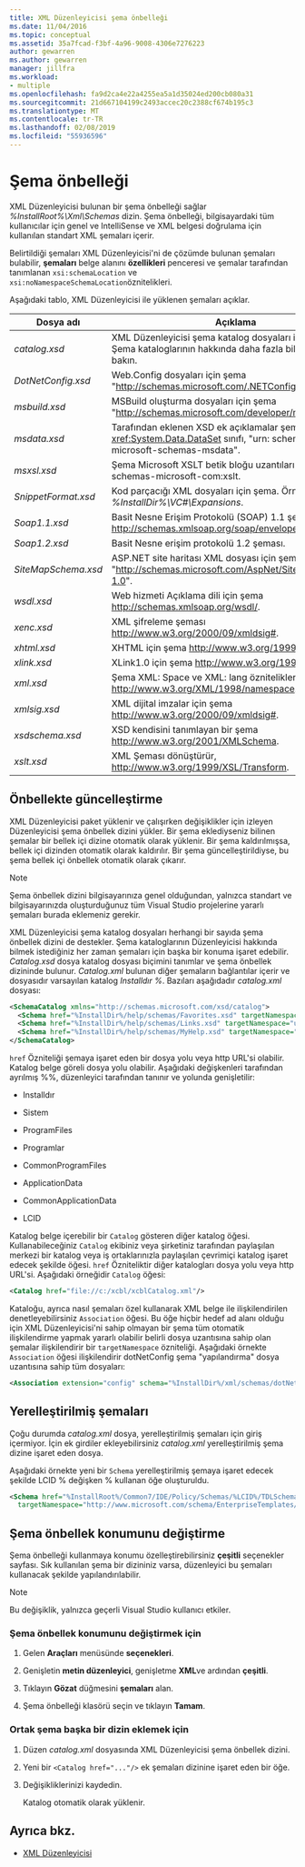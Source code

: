 ```yaml
---
title: XML Düzenleyicisi şema önbelleği
ms.date: 11/04/2016
ms.topic: conceptual
ms.assetid: 35a7fcad-f3bf-4a96-9008-4306e7276223
author: gewarren
ms.author: gewarren
manager: jillfra
ms.workload:
- multiple
ms.openlocfilehash: fa9d2ca4e22a4255ea5a1d35024ed200cb080a31
ms.sourcegitcommit: 21d667104199c2493accec20c2388cf674b195c3
ms.translationtype: MT
ms.contentlocale: tr-TR
ms.lasthandoff: 02/08/2019
ms.locfileid: "55936596"
---
```

# <a name="schema-cache"></a>Şema önbelleği

XML Düzenleyicisi bulunan bir şema önbelleği sağlar *%InstallRoot%\Xml\Schemas* dizin. Şema önbelleği, bilgisayardaki tüm kullanıcılar için genel ve IntelliSense ve XML belgesi doğrulama için kullanılan standart XML şemaları içerir.

Belirtildiği şemaları XML Düzenleyicisi'ni de çözümde bulunan şemaları bulabilir, **şemaları** belge alanını **özellikleri** penceresi ve şemalar tarafından tanımlanan `xsi:schemaLocation` ve `xsi:noNamespaceSchemaLocation`öznitelikleri.

Aşağıdaki tablo, XML Düzenleyicisi ile yüklenen şemaları açıklar.


| Dosya adı | Açıklama |
|-| - |
| *catalog.xsd* | XML Düzenleyicisi şema katalog dosyaları için şema. Şema kataloglarının hakkında daha fazla bilgi için aşağıya bakın. |
| *DotNetConfig.xsd* | Web.Config dosyaları için şema "<http://schemas.microsoft.com/.NETConfiguration/v2.0>". |
| *msbuild.xsd* | MSBuild oluşturma dosyaları için şema "<http://schemas.microsoft.com/developer/msbuild/2003>". |
| *msdata.xsd* | Tarafından eklenen XSD ek açıklamalar şeması <xref:System.Data.DataSet> sınıfı, "urn: schemas-microsoft-schemas-msdata". |
| *msxsl.xsd* | Şema Microsoft XSLT betik bloğu uzantıları urn: schemas-microsoft-com:xslt. |
| *SnippetFormat.xsd* | Kod parçacığı XML dosyaları için şema. Örnekler için bkz *%InstallDir%\VC#\Expansions*. |
| *Soap1.1.xsd* | Basit Nesne Erişim Protokolü (SOAP) 1.1 şeması http://schemas.xmlsoap.org/soap/envelope/. |
| *Soap1.2.xsd* | Basit Nesne erişim protokolü 1.2 şeması. |
| *SiteMapSchema.xsd* | ASP.NET site haritası XML dosyası için şema "<http://schemas.microsoft.com/AspNet/SiteMap-File-1.0>". |
| *wsdl.xsd* | Web hizmeti Açıklama dili için şema http://schemas.xmlsoap.org/wsdl/. |
| *xenc.xsd* | XML şifreleme şeması http://www.w3.org/2000/09/xmldsig#. |
| *xhtml.xsd* | XHTML için şema http://www.w3.org/1999/xhtml. |
| *xlink.xsd* | XLink1.0 için şema http://www.w3.org/1999/xlink. |
| *xml.xsd* | Şema XML: Space ve XML: lang özniteliklerini açıklayan http://www.w3.org/XML/1998/namespace. |
| *xmlsig.xsd* | XML dijital imzalar için şema http://www.w3.org/2000/09/xmldsig#. |
| *xsdschema.xsd* | XSD kendisini tanımlayan bir şema http://www.w3.org/2001/XMLSchema. |
| *xslt.xsd* | XML Şeması dönüştürür, http://www.w3.org/1999/XSL/Transform. |

## <a name="update-schemas-in-the-cache"></a>Önbellekte güncelleştirme
 XML Düzenleyicisi paket yüklenir ve çalışırken değişiklikler için izleyen Düzenleyicisi şema önbellek dizini yükler. Bir şema eklediyseniz bilinen şemalar bir bellek içi dizine otomatik olarak yüklenir. Bir şema kaldırılmışsa, bellek içi dizinden otomatik olarak kaldırılır. Bir şema güncelleştirildiyse, bu şema bellek içi önbellek otomatik olarak çıkarır.

> [!NOTE]
> Şema önbellek dizini bilgisayarınıza genel olduğundan, yalnızca standart ve bilgisayarınızda oluşturduğunuz tüm Visual Studio projelerine yararlı şemaları burada eklemeniz gerekir.


 XML Düzenleyicisi şema katalog dosyaları herhangi bir sayıda şema önbellek dizini de destekler. Şema kataloglarının Düzenleyicisi hakkında bilmek istediğiniz her zaman şemaları için başka bir konuma işaret edebilir. *Catalog.xsd* dosya katalog dosyası biçimini tanımlar ve şema önbellek dizininde bulunur. *Catalog.xml* bulunan diğer şemaların bağlantılar içerir ve dosyasıdır varsayılan katalog *Installdır %*. Bazıları aşağıdadır *catalog.xml* dosyası:

```xml
<SchemaCatalog xmlns="http://schemas.microsoft.com/xsd/catalog">
  <Schema href="%InstallDir%/help/schemas/Favorites.xsd" targetNamespace="urn:Favorites-Schema"/>
  <Schema href="%InstallDir%/help/schemas/Links.xsd" targetNamespace="urn:Links-Schema"/>
  <Schema href="%InstallDir%/help/schemas/MyHelp.xsd" targetNamespace="urn:VSHelp-Schema"/>
</SchemaCatalog>
```

 `href` Özniteliği şemaya işaret eden bir dosya yolu veya http URL'si olabilir. Katalog belge göreli dosya yolu olabilir. Aşağıdaki değişkenleri tarafından ayrılmış %%, düzenleyici tarafından tanınır ve yolunda genişletilir:

-   Installdır

-   Sistem

-   ProgramFiles

-   Programlar

-   CommonProgramFiles

-   ApplicationData

-   CommonApplicationData

-   LCID

Katalog belge içerebilir bir `Catalog` gösteren diğer katalog öğesi. Kullanabileceğiniz `Catalog` ekibiniz veya şirketiniz tarafından paylaşılan merkezi bir katalog veya iş ortaklarınızla paylaşılan çevrimiçi katalog işaret edecek şekilde öğesi. `href` Özniteliktir diğer katalogları dosya yolu veya http URL'si. Aşağıdaki örneğidir `Catalog` öğesi:

```xml
<Catalog href="file://c:/xcbl/xcblCatalog.xml"/>
```

 Kataloğu, ayrıca nasıl şemaları özel kullanarak XML belge ile ilişkilendirilen denetleyebilirsiniz `Association` öğesi. Bu öğe hiçbir hedef ad alanı olduğu için XML Düzenleyicisi'ni sahip olmayan bir şema tüm otomatik ilişkilendirme yapmak yararlı olabilir belirli dosya uzantısına sahip olan şemalar ilişkilendirir bir `targetNamespace` özniteliği. Aşağıdaki örnekte `Association` öğesi ilişkilendirir dotNetConfig şema "yapılandırma" dosya uzantısına sahip tüm dosyaları:

```xml
<Association extension="config" schema="%InstallDir%/xml/schemas/dotNetConfig.xsd"/>
```

## <a name="localized-schemas"></a>Yerelleştirilmiş şemaları
 Çoğu durumda *catalog.xml* dosya, yerelleştirilmiş şemaları için giriş içermiyor. İçin ek girdiler ekleyebilirsiniz *catalog.xml* yerelleştirilmiş şema dizine işaret eden dosya.

 Aşağıdaki örnekte yeni bir `Schema` yerelleştirilmiş şemaya işaret edecek şekilde LCID % değişken % kullanan öğe oluşturuldu.

```xml
<Schema href="%InstallRoot%/Common7/IDE/Policy/Schemas/%LCID%/TDLSchema.xsd"
  targetNamespace="http://www.microsoft.com/schema/EnterpriseTemplates/TDLSchema"/>
```

## <a name="change-the-location-of-the-schema-cache"></a>Şema önbellek konumunu değiştirme

Şema önbelleği kullanmaya konumu özelleştirebilirsiniz **çeşitli** seçenekler sayfası. Sık kullanılan şema bir dizininiz varsa, düzenleyici bu şemaları kullanacak şekilde yapılandırılabilir.

> [!NOTE]
> Bu değişiklik, yalnızca geçerli Visual Studio kullanıcı etkiler.

### <a name="to-change-the-schema-cache-location"></a>Şema önbellek konumunu değiştirmek için

1.  Gelen **Araçları** menüsünde **seçenekleri**.

2.  Genişletin **metin düzenleyici**, genişletme **XML**ve ardından **çeşitli**.

3.  Tıklayın **Gözat** düğmesini **şemaları** alan.

4.  Şema önbelleği klasörü seçin ve tıklayın **Tamam**.

### <a name="to-add-another-directory-of-common-schemas"></a>Ortak şema başka bir dizin eklemek için

1.  Düzen *catalog.xml* dosyasında XML Düzenleyicisi şema önbellek dizini.

2.  Yeni bir `<Catalog href="..."/>` ek şemaları dizinine işaret eden bir öğe.

3.  Değişikliklerinizi kaydedin.

     Katalog otomatik olarak yüklenir.

## <a name="see-also"></a>Ayrıca bkz.

- [XML Düzenleyicisi](../xml-tools/xml-editor.md)